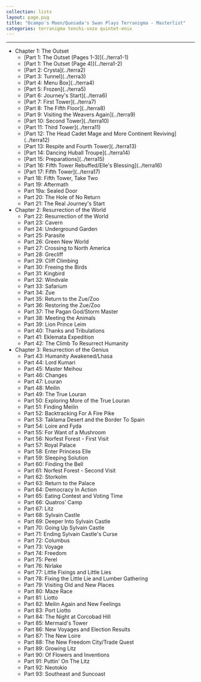```yaml
---
collection: lists
layout: page.pug
title: "Ocampo's Moon/Quesada's Swan Plays Terranigma - Masterlist"
categories: terranigma tenchi-sozo quintet-enix
---
```


---
<ul class="section-wrapper">
	<li><span class="section-no">Chapter 1: The Outset</span>
		<ul class="masterlink-wrapper">
			<li>[Part 1: The Outset (Pages 1-3)](../terra1-1)</li>
			<li>[Part 1: The Outset (Page 4)](../terra1-2)</li>
			<li>[Part 2: Crysta](../terra2)</li>
			<li>[Part 3: Tunnel](../terra3)</li>
			<li>[Part 4: Menu Box](../terra4)</li>
			<li>[Part 5: Frozen](../terra5)</li>
			<li>[Part 6: Journey's Start](../terra6)</li>
			<li>[Part 7: First Tower](../terra7)</li>
			<li>[Part 8: The Fifth Floor](../terra8)</li>
			<li>[Part 9: Visiting the Weavers Again](../terra9)</li>
			<li>[Part 10: Second Tower](../terra10)</li>
			<li>[Part 11: Third Tower](../terra11)</li>
			<li>[Part 12: The Head Cadet Mage and More Continent Reviving](../terra12)</li>
			<li>[Part 13: Respite and Fourth Tower](../terra13)</li>
			<li>[Part 14: Dancing Huball Troupe](../terra14)</li>
			<li>[Part 15: Preparations](../terra15)</li>
			<li>[Part 16: Fifth Tower Rebuffed/Elle's Blessing](../terra16)</li>
			<li>[Part 17: Fifth Tower](../terra17)</li>
			<li>Part 18: Fifth Tower, Take Two</li>
			<li>Part 19: Aftermath</li>
			<li>Part 19a: Sealed Door</li>
			<li>Part 20: The Hole of No Return</li>
			<li>Part 21: The Real Journey's Start</li>
		</ul>
	</li>
	<li><span class="section-no">Chapter 2: Resurrection of the World</span>
		<ul class="masterlink-wrapper">
			<li>Part 22: Resurrection of the World</li>
			<li>Part 23: Cavern</li>
			<li>Part 24: Underground Garden</li>
			<li>Part 25: Parasite</li>
			<li>Part 26: Green New World</li>
			<li>Part 27: Crossing to North America</li>
			<li>Part 28: Grecliff</li>
			<li>Part 29: Cliff Climbing</li>
			<li>Part 30: Freeing the Birds</li>
			<li>Part 31: Kingbird</li>
			<li>Part 32: Windvale</li>
			<li>Part 33: Safarium</li>
			<li>Part 34: Zue</li>
			<li>Part 35: Return to the Zue/Zoo</li>
			<li>Part 36: Restoring the Zue/Zoo</li>
			<li>Part 37: The Pagan God/Storm Master</li>
			<li>Part 38: Meeting the Animals</li>
			<li>Part 39: Lion Prince Leim</li>
			<li>Part 40: Thanks and Tribulations</li>
			<li>Part 41: Eklemata Expedition</li>
			<li>Part 42: The Climb To Resurrect Humanity</li>
		</ul>
	</li>
	<li><span class="section-no">Chapter 3: Resurrection of the Genius</span>
		<ul class="masterlink-wrapper">
			<li>Part 43: Humanity Awakened/Lhasa</li>
			<li>Part 44: Lord Kumari</li>
			<li>Part 45: Master Meihou</li>
			<li>Part 46: Changes</li>
			<li>Part 47: Louran</li>
			<li>Part 48: Meilin</li>
			<li>Part 49: The True Louran</li>
			<li>Part 50: Exploring More of the True Louran</li>
			<li>Part 51: Finding Meilin</li>
			<li>Part 52: Backtracking For A Fire Pike</li>
			<li>Part 53: Taklama Desert and the Border To Spain</li>
			<li>Part 54: Loire and Fyda</li>
			<li>Part 55: For Want of a Mushroom</li>
			<li>Part 56: Norfest Forest - First Visit</li>
			<li>Part 57: Royal Palace</li>
			<li>Part 58: Enter Princess Elle</li>
			<li>Part 59: Sleeping Solution</li>
			<li>Part 60: Finding the Bell</li>
			<li>Part 61: Norfest Forest - Second Visit</li>
			<li>Part 62: Storkolm</li>
			<li>Part 63: Return to the Palace</li>
			<li>Part 64: Democracy In Action</li>
			<li>Part 65: Eating Contest and Voting Time</li>
			<li>Part 66: Quatros' Camp</li>
			<li>Part 67: Litz</li>
			<li>Part 68: Sylvain Castle</li>
			<li>Part 69: Deeper Into Sylvain Castle</li>
			<li>Part 70: Going Up Sylvain Castle</li>
			<li>Part 71: Ending Sylvain Castle's Curse</li>
			<li>Part 72: Columbus</li>
			<li>Part 73: Voyage</li>
			<li>Part 74: Freedom</li>
			<li>Part 75: Perel</li>
			<li>Part 76: Nirlake</li>
			<li>Part 77: Little Fixings and Little Lies</li>
			<li>Part 78: Fixing the Little Lie and Lumber Gathering</li>
			<li>Part 79: Visiting Old and New Places</li>
			<li>Part 80: Maze Race</li>
			<li>Part 81: Liotto</li>
			<li>Part 82: Meilin Again and New Feelings</li>
			<li>Part 83: Port Liotto</li>
			<li>Part 84: The Night at Corcobad Hill</li>
			<li>Part 85: Mermaid's Tower</li>
			<li>Part 86: New Voyages and Election Results</li>
			<li>Part 87: The New Loire</li>
			<li>Part 88: The New Freedom City/Trade Quest</li>
			<li>Part 89: Growing Litz</li>
			<li>Part 90: Of Flowers and Inventions</li>
			<li>Part 91: Puttin' On The Litz</li>
			<li>Part 92: Neotokio</li>
			<li>Part 93: Southeast and Suncoast</li>
			<!--<li>Part 94: Missed Screenshots and Mini-Stopovers</li>
			<li>Part 95: The South Pole</li>
			<li>Part 96: Starting Great Lake Cavern</li>
			<li>Part 97: Great Lake Cavern</li>
			<li>Part 98: Enter Will the Pilot</li>
			<li>Part 99: Yunkou</li>
			<li>Part 100: Dragoon Castle Rebuffed/Fyda's Nightmare</li>
			<li>Part 101: Entering Dragoon Castle</li>
			<li>Part 102: Metal Gear Dragoon</li>
			<li>Part 103: Imprisoned Again</li>
			<li>Part 104: Dungeon Rescue</li>
			<li>Part 105: Dragoon Castle - East Wing</li>
			<li>Part 106: Dragoon Castle - West Wing</li>
			<li>Part 107: Escape From Dragoon Castle</li>
			<li>Part 108: Family Reunion</li>
			<li>Part 109: Expanding Loire Further/Kingbird Revisited</li>
			<li>Part 110: Loire Beloved</li>
			<li>Part 111: Full Flower Freedom</li>
			<li>Part 112: Flight</li>
			<li>Part 113: Astarica</li>
			<li>Part 114: Flying Again</li>
			<li>Part 115: Mosque</li>
			<li>Part 116: New Apartment</li>
			<li>Part 117: Beruga's Castle</li>
			<li>Part 118: Resurrection of the Genius</li>
			<li>Part 119: Eternal Rest?</li>
			<li>Part 120: Starstones</li>
			<li>Part 121: Checking Up</li>
			<li>Part 122: Nirlake Destroyed</li>
			<li>Part 123: Nirlake Restored and Renovated</li>
			<li>Part 124: Airplane Plans</li>
			<li>Part 125: Airsrock Starstone</li>
			<li>Part 126: Suncoast Upgraded</li>
			<li>Part 127: Chicken Races</li>
			<li>Part 128: Leim's Ex-Starstone</li>
			<li>Part 129: Astarica Redux</li>
			<li>Part 130: Finding the Fifth Starstone</li>
			<li>Part 131: Sewer Scavenging</li>-->
		</ul>
	</li>
</ul>